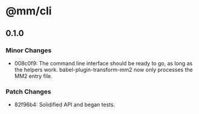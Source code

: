# @mm/cli

## 0.1.0
### Minor Changes

- 008c0f9: The command line interface should be ready to go, as long as the helpers work. babel-plugin-transform-mm2 now only processes the MM2 entry file.

### Patch Changes

- 82f96b4: Solidified API and began tests.
